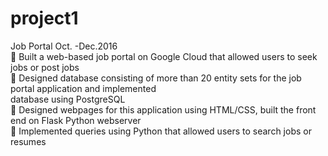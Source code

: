 # project1
Job Portal       Oct. -Dec.2016  
 Built a web-based job portal on Google Cloud that allowed users to seek jobs or post jobs  
 Designed database consisting of more than 20 entity sets for the job portal application and implemented  
database using PostgreSQL  
 Designed webpages for this application using HTML/CSS, built the front end on Flask Python webserver  
 Implemented queries using Python that allowed users to search jobs or resumes  
